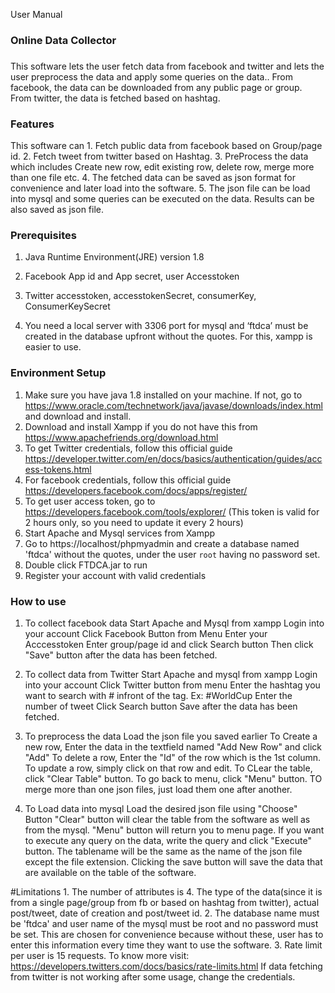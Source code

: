 User Manual

### Online Data Collector

###
This software lets the user fetch data from facebook and twitter and lets the user preprocess the data and apply some queries on the data.. 
From facebook, the data can be downloaded from any public page or group. From twitter, the data is fetched based on hashtag.




### Features
This software can
	1. Fetch public data from facebook based on Group/page id.
	2. Fetch tweet from twitter based on Hashtag.
	3. PreProcess the data which includes Create new row, edit existing row, delete row, merge more than one file etc.
	4. The fetched data can be saved as json format for convenience and later load into the software.
	5. The json file can be load into mysql and some queries can be executed on the data. Results can be also saved as json file.




### Prerequisites


1. Java Runtime Environment(JRE) version 1.8
2. Facebook App id and App secret, user Accesstoken
3. Twitter accesstoken, accesstokenSecret, consumerKey, ConsumerKeySecret

4. You need a local server with 3306 port for mysql and ‘ftdca’ must be created in the database upfront without the quotes. For this, xampp is easier to use.




### Environment Setup
1. Make sure you have java 1.8 installed on your machine. If not, go to https://www.oracle.com/technetwork/java/javase/downloads/index.html and download and install.
2. Download and install Xampp if you do not have this from https://www.apachefriends.org/download.html
3. To get Twitter credentials, follow this official guide https://developer.twitter.com/en/docs/basics/authentication/guides/access-tokens.html
4. For facebook credentials, follow this official guide https://developers.facebook.com/docs/apps/register/
5. To get user access token, go to https://developers.facebook.com/tools/explorer/    (This token is valid for 2 hours only, so you need to update it every 2 hours)
6. Start Apache and Mysql services from Xampp
7. Go to https://localhost/phpmyadmin and create a database named 'ftdca' without the quotes, under the user `root` having no password set.
8. Double click FTDCA.jar to run
9. Register your account with valid credentials

### How to use
1. To collect facebook data
	Start Apache and Mysql from xampp
      	Login into your account
	Click Facebook Button from Menu
	Enter your Acccesstoken
	Enter group/page id and click Search button
	Then click "Save" button after the data has been fetched.

2. To collect data from Twitter
	Start Apache and mysql from xampp
	Login into your account
	Click Twitter button from menu
	Enter the hashtag you want to search with # infront of the tag. Ex: #WorldCup
	Enter the number of tweet
	Click Search button
	Save after the data has been fetched.

3. To preprocess the data
	Load the json file you saved earlier
	To Create a new row, Enter the data in the textfield named "Add New Row" and click "Add"
	To delete a row, Enter the "Id" of the row which is the 1st column.
	To update a row, simply click on that row and edit.
	To CLear the table, click "Clear Table" button.
	To go back to menu, click "Menu" button.
	TO merge more than one json files, just load them one after another.
4. To Load data into mysql
	Load the desired json file using "Choose" Button
	"Clear" button will clear the table from the software as well as from the mysql.
	"Menu" button will return you to menu page.
	If you want to execute any query on the data, write the query and click "Execute" button. The tablename will be the same as the name of the json file except the file extension.
	Clicking the save button will save the data that are available on the table of the software.
	

#Limitations
	1. The number of attributes is 4. The type of the data(since it is from a single page/group from fb or based on hashtag from twitter), actual post/tweet, date of creation and post/tweet id.
	2. The database name must be 'ftdca'  and user name of the mysql must be root and no password must be set. 
	   This are chosen for convenience because without these, user has to enter this information every time they want to use the software.
 	3. Rate limit per user is 15 requests. To know more visit: https://developers.twitters.com/docs/basics/rate-limits.html
	   If data fetching from twitter is not working after some usage, change the credentials.
